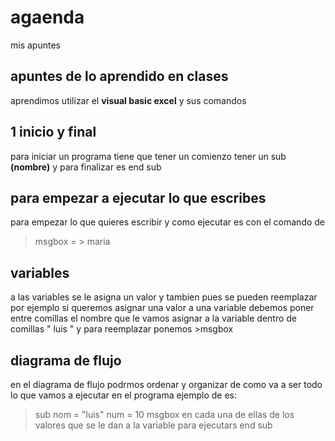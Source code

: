 # **agaenda**
mis apuntes
## **apuntes de lo aprendido en clases**
aprendimos utilizar el **visual basic excel** y sus comandos

## 1 **inicio y final**
 para iniciar un programa tiene que tener un comienzo tener un sub **(nombre)** y
 para finalizar es end sub
## **para empezar a ejecutar lo que escribes**
para empezar lo que quieres escribir y como ejecutar es con el comando de
> msgbox   = > maria
## **variables**
a las variables se le asigna un valor y tambien pues se pueden reemplazar
por ejemplo si queremos asignar una valor a una variable debemos poner entre
comillas el nombre que le vamos asignar a la variable dentro de comillas " luis "
y para reemplazar ponemos >msgbox
## **diagrama de flujo**
en el diagrama de flujo podrmos ordenar y organizar de como va a ser todo lo
que vamos a ejecutar en el programa ejemplo de es:

>sub
>nom = "luis"
>num = 10
>msgbox en cada una de ellas de los valores que se le dan a la variable para ejecutars
>end sub
